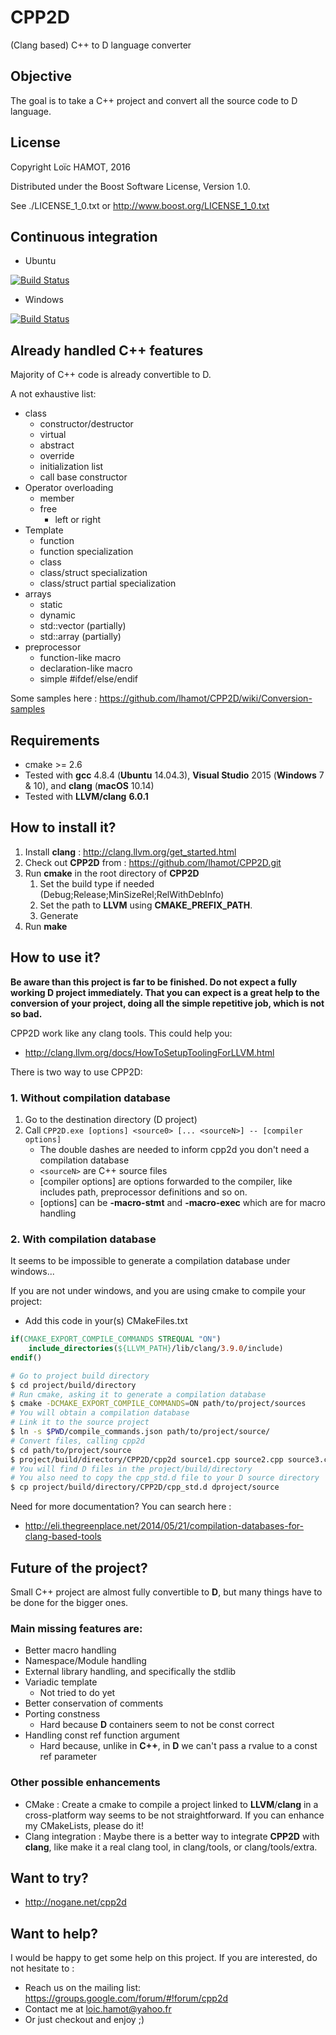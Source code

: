 # CPP2D
(Clang based) C++ to D language converter

## Objective
The goal is to take a C++ project and convert all the source code to D language.

## License

Copyright Loïc HAMOT, 2016

Distributed under the Boost Software License, Version 1.0.

See ./LICENSE_1_0.txt or http://www.boost.org/LICENSE_1_0.txt

## Continuous integration

* Ubuntu

[![Build Status](https://travis-ci.org/lhamot/CPP2D.svg?branch=master)](https://travis-ci.org/lhamot/CPP2D)

* Windows

[![Build Status](https://ci.appveyor.com/api/projects/status/github/lhamot/cpp2d?svg=true)](https://ci.appveyor.com/project/lhamot/cpp2d)

## Already handled C++ features

Majority of C++ code is already convertible to D.

A not exhaustive list:
* class
   * constructor/destructor
   * virtual
   * abstract
   * override
   * initialization list
   * call base constructor
* Operator overloading
   * member
   * free
      * left or right
* Template
   * function
   * function specialization
   * class
   * class/struct specialization
   * class/struct partial specialization
* arrays
   * static
   * dynamic
   * std::vector (partially)
   * std::array (partially)
* preprocessor
   * function-like macro
   * declaration-like macro
   * simple #ifdef/else/endif

Some samples here : https://github.com/lhamot/CPP2D/wiki/Conversion-samples

## Requirements
* cmake >= 2.6
* Tested with **gcc** 4.8.4 (**Ubuntu** 14.04.3), **Visual Studio** 2015 (**Windows** 7 & 10), and **clang** (**macOS** 10.14)
* Tested with **LLVM/clang** **6.0.1**

## How to install it?
1. Install **clang** : http://clang.llvm.org/get_started.html
2. Check out **CPP2D** from : https://github.com/lhamot/CPP2D.git
3. Run **cmake** in the root directory of **CPP2D**
   1. Set the build type if needed (Debug;Release;MinSizeRel;RelWithDebInfo)
   2. Set the path to **LLVM** using **CMAKE_PREFIX_PATH**.
   4. Generate
4. Run **make**

## How to use it?
**Be aware than this project is far to be finished. Do not expect a fully working D project immediately. That you can expect is a great help to the conversion of your project, doing all the simple repetitive job, which is not so bad.**

CPP2D work like any clang tools. This could help you:
- http://clang.llvm.org/docs/HowToSetupToolingForLLVM.html

There is two way to use CPP2D:

### 1. Without compilation database
1. Go to the destination directory (D project)
2. Call ```CPP2D.exe [options] <source0> [... <sourceN>] -- [compiler options]```
   - The double dashes are needed to inform cpp2d you don't need a compilation database
   - ```<sourceN>``` are C++ source files
   - [compiler options] are options forwarded to the compiler, like includes path, preprocessor definitions and so on.
   - [options] can be **-macro-stmt** and **-macro-exec** which are for macro handling

### 2. With compilation database
It seems to be impossible to generate a compilation database under windows...

If you are not under windows, and you are using cmake to compile your project:
- Add this code in your(s) CMakeFiles.txt
```cmake
if(CMAKE_EXPORT_COMPILE_COMMANDS STREQUAL "ON")
    include_directories(${LLVM_PATH}/lib/clang/3.9.0/include)
endif()
```
```sh
# Go to project build directory
$ cd project/build/directory
# Run cmake, asking it to generate a compilation database
$ cmake -DCMAKE_EXPORT_COMPILE_COMMANDS=ON path/to/project/sources
# You will obtain a compilation database
# Link it to the source project
$ ln -s $PWD/compile_commands.json path/to/project/source/
# Convert files, calling cpp2d
$ cd path/to/project/source
$ project/build/directory/CPP2D/cpp2d source1.cpp source2.cpp source3.cpp
# You will find D files in the project/build/directory
# You also need to copy the cpp_std.d file to your D source directory
$ cp project/build/directory/CPP2D/cpp_std.d dproject/source
```

Need for more documentation? You can search here :
- http://eli.thegreenplace.net/2014/05/21/compilation-databases-for-clang-based-tools

## Future of the project?
Small C++ project are almost fully convertible to **D**, but many things have to be done for the bigger ones.

### Main missing features are:
* Better macro handling
* Namespace/Module handling
* External library handling, and specifically the stdlib
* Variadic template
   * Not tried to do yet
* Better conservation of comments
* Porting constness
   * Hard because **D** containers seem to not be const correct
* Handling const ref function argument
   * Hard because, unlike in **C++**, in **D** we can't pass a rvalue to a const ref parameter

### Other possible enhancements

* CMake : Create a cmake to compile a project linked to **LLVM**/**clang** in a cross-platform way seems to be not straightforward. If you can enhance my CMakeLists, please do it!
* Clang integration : Maybe there is a better way to integrate **CPP2D** with **clang**, like make it a real clang tool, in clang/tools, or clang/tools/extra.

## Want to try?
- http://nogane.net/cpp2d

## Want to help?
I would be happy to get some help on this project. If you are interested, do not hesitate to :
- Reach us on the mailing list: https://groups.google.com/forum/#!forum/cpp2d
- Contact me at loic.hamot@yahoo.fr
- Or just checkout and enjoy ;)

